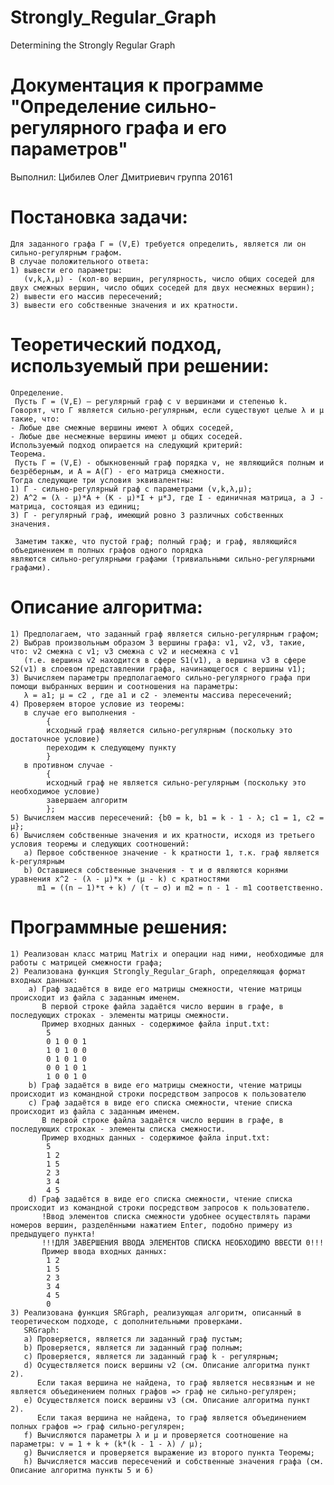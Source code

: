 # Strongly_Regular_Graph
Determining the Strongly Regular Graph
# Документация к программе "Определение сильно-регулярного графа и его параметров"
Выполнил:
 Цибилев Олег Дмитриевич
 группа 20161

# Постановка задачи:
	Для заданного графа Г = (V,E) требуется определить, является ли он сильно-регулярным графом.
	В случае положительного ответа: 
	1) вывести его параметры: 
	   (v,k,λ,μ) - (кол-во вершин, регулярность, число общих соседей для двух смежных вершин, число общих соседей для двух несмежных вершин);
	2) вывести его массив пересечений;
	3) вывести его собственные значения и их кратности.

# Теоретический подход, используемый при решении:
	Определение.
	 Пусть Г = (V,E) — регулярный граф с v вершинами и степенью k. Говорят, что Г является сильно-регулярным, если существуют целые λ и μ такие, что:
	- Любые две смежные вершины имеют λ общих соседей,
	- Любые две несмежные вершины имеют μ общих соседей.
	Используемый подход опирается на следующий критерий:
	Теорема.
	 Пусть Г = (V,E) - обыкновенный граф порядка v, не являющийся полным и безрёберным, и A = A(Г) - его матрица смежности.
	Тогда следующие три условия эквивалентны:
	1) Г - сильно-регулярный граф с параметрами (v,k,λ,μ);
	2) A^2 = (λ - μ)*A + (K - μ)*I + μ*J, где I - единичная матрица, а J - матрица, состоящая из единиц;
	3) Г - регулярный граф, имеющий ровно 3 различных собственных значения.
	
	 Заметим также, что пустой граф; полный граф; и граф, являющийся объединением m полных графов одного порядка 
	являются сильно-регулярными графами (тривиальными сильно-регулярными графами).

# Описание алгоритма:
	1) Предполагаем, что заданный граф является сильно-регулярным графом;
	2) Выбрав произвольным образом 3 вершины графа: v1, v2, v3, такие, что: v2 смежна с v1; v3 смежна с v2 и несмежна с v1
	   (т.е. вершина v2 находится в сфере S1(v1), а вершина v3 в сфере S2(v1) в слоевом представлении графа, начинающегося с вершины v1);
	3) Вычисляем параметры предполагаемого сильно-регулярного графа при помощи выбранных вершин и соотношения на параметры:
	   λ = a1; μ = c2 , где a1 и c2 - элементы массива пересечений;
	4) Проверяем второе условие из теоремы:
	   в случае его выполнения - 
			{
			исходный граф является сильно-регулярным (поскольку это достаточное условие)
			переходим к следующему пункту
			}
	   в противном случае - 
			{
			исходный граф не является сильно-регулярным (поскольку это необходимое условие)
			завершаем алгоритм
			};
	5) Вычисляем массив пересечений: {b0 = k, b1 = k - 1 - λ; c1 = 1, c2 = μ};
	6) Вычисляем собственные значения и их кратности, исходя из третьего условия теоремы и следующих соотношений:
	   a) Первое собственное значение - k кратности 1, т.к. граф является k-регулярным
	   b) Оставшиеся собственные значения - τ и σ являются корнями уравнения x^2 - (λ - μ)*x + (μ - k) с кратностями
	      m1 = ((n − 1)*τ + k) / (τ − σ) и m2 = n - 1 - m1 соответственно.

# Программные решения:
	1) Реализован класс матриц Matrix и операции над ними, необходимые для работы с матрицей смежности графа;
	2) Реализована функция Strongly_Regular_Graph, определяющая формат входных данных:
		a) Граф задаётся в виде его матрицы смежности, чтение матрицы происходит из файла с заданным именем.
		   В первой строке файла задаётся число вершин в графе, в последующих строках - элементы матрицы смежности.
		   Пример входных данных - содержимое файла input.txt:
			5
			0 1 0 0 1
			1 0 1 0 0
			0 1 0 1 0
			0 0 1 0 1
			1 0 0 1 0
		b) Граф задаётся в виде его матрицы смежности, чтение матрицы происходит из командной строки посредством запросов к пользователю
		c) Граф задаётся в виде его списка смежности, чтение списка происходит из файла с заданным именем.
		   В первой строке файла задаётся число вершин в графе, в последующих строках - элементы списка смежности.
		   Пример входных данных - содержимое файла input.txt:
			5
			1 2
			1 5
			2 3
			3 4
			4 5
		d) Граф задаётся в виде его списка смежности, чтение списка происходит из командной строки посредством запросов к пользователю.
		   !Ввод элементов списка смежности удобнее осуществлять парами номеров вершин, разделёнными нажатием Enter, подобно примеру из предыдущего пункта!
		   !!!ДЛЯ ЗАВЕРШЕНИЯ ВВОДА ЭЛЕМЕНТОВ СПИСКА НЕОБХОДИМО ВВЕСТИ 0!!!
		   Пример ввода входных данных:
			1 2
			1 5
			2 3
			3 4
			4 5
			0
	3) Реализована функция SRGraph, реализующая алгоритм, описанный в теоретическом подходе, с дополнительными проверками.
	   SRGraph:
	   a) Проверяется, является ли заданный граф пустым;
	   b) Проверяется, является ли заданный граф полным;
	   с) Проверяется, является ли заданный граф k - регулярным;
	   d) Осуществляется поиск вершины v2 (см. Описание алгоритма пункт 2). 
	      Если такая вершина не найдена, то граф является несвязным и не является объединением полных графов => граф не сильно-регулярен;
	   e) Осуществляется поиск вершины v3 (см. Описание алгоритма пункт 2). 
	      Если такая вершина не найдена, то граф является объединением полных графов => граф сильно-регулярен;
	   f) Вычисляются параметры λ и μ и проверяется соотношение на параметры: v = 1 + k + (k*(k - 1 - λ) / μ);
	   g) Вычисляется и проверяется выражение из второго пункта Теоремы;
	   h) Вычисляется массив пересечений и собственные значения графа (см. Описание алгоритма пункты 5 и 6)
